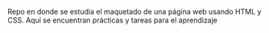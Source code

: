 Repo en donde se estudia el maquetado de una página web usando HTML y CSS.
Aquí se encuentran prácticas y tareas para el aprendizaje
